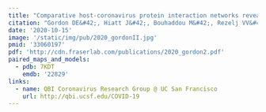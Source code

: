 ```yaml
---
title: "Comparative host-coronavirus protein interaction networks reveal pan-viral disease mechanisms."
citation: "Gordon DE&#42;, Hiatt J&#42;, Bouhaddou M&#42;, Rezelj VV&#42;, Ulferts S&#42;, Braberg H&#42;, Jureka AS&#42;, Obernier K&#42;, Guo JZ&#42;, Batra J&#42;, Kaake RM&#42;, Weckstein AR&#42;, Owens TW&#42;, Gupta M&#42;, Pourmal S&#42;, Titus EW&#42;, Cakir M&#42;, Soucheray M, McGregor M, Cakir Z, Jang G, O'Meara MJ, Tummino TA, Zhang Z, Foussard H, Rojc A, Zhou Y, Kuchenov D, Hüttenhain R, Xu J, Eckhardt M, Swaney DL, Fabius JM, Ummadi M, Tutuncuoglu B, Rathore U, Modak M, Haas P, Haas KM, Naing ZZC, Pulido EH, Shi Y, Barrio-Hernandez I, Memon D, Petsalaki E, Dunham A, Marrero MC, Burke D, Koh C, Vallet T, Silvas JA, Azumaya CM, Billesbølle C, Brilot AF, Campbell MG, Diallo A, Dickinson MS, Diwanji D, Herrera N, Hoppe N, Kratochvil HT, Liu Y, Merz GE, Moritz M, Nguyen HC, Nowotny C, Puchades C, Rizo AN, Schulze-Gahmen U, Smith AM, Sun M, **Young ID**, Zhao J, Asarnow D, **Biel J**, Bowen A, Braxton JR, Chen J, Chio CM, Chio US, Deshpande I, Doan L, Faust B, Flores S, Jin M, Kim K, Lam VL, Li F, Li J, Li YL, Li Y, Liu X, Lo M, Lopez KE, Melo AA, Moss FR 3rd, Nguyen P, Paulino J, Pawar KI, Peters JK, Pospiech TH Jr, Safari M, Sangwan S, Schaefer K, Thomas PV, Thwin AC, Trenker R, Tse E, Tsui TKM, Wang F, Whitis N, Yu Z, Zhang K, Zhang Y, Zhou F, Saltzberg D, **QCRG Structural Biology Consortium**, Hodder AJ, Shun-Shion AS, Williams DM, White KM, Rosales R, Kehrer T, Miorin L, Moreno E, Patel AH, Rihn S, Khalid MM, Vallejo-Gracia A, Fozouni P, Simoneau CR, Roth TL, Wu D, Karim MA, Ghoussaini M, Dunham I, Berardi F, Weigang S, Chazal M, Park J, Logue J, McGrath M, Weston S, Haupt R, Hastie CJ, Elliott M, Brown F, Burness KA, Reid E, Dorward M, Johnson C, Wilkinson SG, Geyer A, Giesel DM, Baillie C, Raggett S, Leech H, Toth R, Goodman N, Keough KC, Lind AL; Zoonomia Consortium, Klesh RJ, Hemphill KR, Carlson-Stevermer J, Oki J, Holden K, Maures T, Pollard KS, Sali A, Agard DA, Cheng Y, **Fraser JS**, Frost A, Jura N, Kortemme T, Manglik A, Southworth DR, Stroud RM, Alessi DR, Davies P, Frieman MB, Ideker T, Abate C, Jouvenet N, Kochs G, Shoichet B, Ott M, Palmarini M, Shokat KM, García-Sastre A, Rassen JA, Grosse R, Rosenberg OS, Verba KA, Basler CF, Vignuzzi M, Peden AA, Beltrao P, Krogan NJ. *Science*. 2020."
date: '2020-10-15'
image: '/static/img/pub/2020_gordonII.jpg'
pmid: '33060197'
pdf: 'http://cdn.fraserlab.com/publications/2020_gordon2.pdf'
paired_maps_and_models:
  - pdb: 7KDT
    emdb: '22829'
links:
  - name: QBI Coronavirus Research Group @ UC San Francisco
    url: http://qbi.ucsf.edu/COVID-19
---
```

